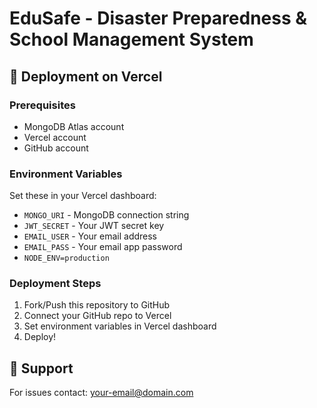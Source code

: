 # EduSafe - Disaster Preparedness & School Management System

## 🚀 Deployment on Vercel

### Prerequisites
- MongoDB Atlas account
- Vercel account
- GitHub account

### Environment Variables
Set these in your Vercel dashboard:
- `MONGO_URI` - MongoDB connection string
- `JWT_SECRET` - Your JWT secret key
- `EMAIL_USER` - Your email address
- `EMAIL_PASS` - Your email app password
- `NODE_ENV=production`

### Deployment Steps
1. Fork/Push this repository to GitHub
2. Connect your GitHub repo to Vercel
3. Set environment variables in Vercel dashboard
4. Deploy!

## 📧 Support
For issues contact: your-email@domain.com